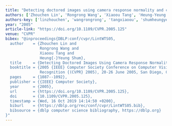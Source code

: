 ```yaml
---
title: "Detecting doctored images using camera response normality and consistency"
authors: ['Zhouchen Lin', 'Rongrong Wang', 'Xiaoou Tang', 'Heung-Yeung Shum']
authors-key: ['linzhouchen', 'wangrongrong', 'tangxiaoou', 'shumheungyeung']
year: "2005"
article-link: "https://doi.org/10.1109/CVPR.2005.125"
venue: "CVPR"
bibex: "@inproceedings{DBLP:conf/cvpr/LintWTS05,
  author    = {Zhouchen Lin and
               Rongrong Wang and
               Xiaoou Tang and
               Heung{-}Yeung Shum},
  title     = {Detecting Doctored Images Using Camera Response Normality and Consistency},
  booktitle = {2005 {IEEE} Computer Society Conference on Computer Vision and Pattern
               Recognition {(CVPR} 2005), 20-26 June 2005, San Diego, CA, {USA}},
  pages     = {1087--1092},
  publisher = {{IEEE} Computer Society},
  year      = {2005},
  url       = {https://doi.org/10.1109/CVPR.2005.125},
  doi       = {10.1109/CVPR.2005.125},
  timestamp = {Wed, 16 Oct 2019 14:14:50 +0200},
  biburl    = {https://dblp.org/rec/conf/cvpr/LintWTS05.bib},
  bibsource = {dblp computer science bibliography, https://dblp.org}
}"
---
```

